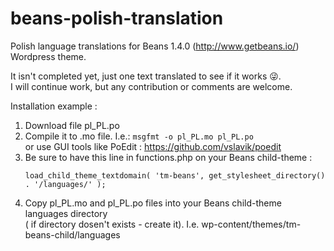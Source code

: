 # beans-polish-translation
Polish language translations for Beans 1.4.0 (http://www.getbeans.io/) Wordpress theme.

It isn't completed yet, just one text translated to see if it works :stuck_out_tongue_winking_eye:.  
I will continue work, but any contribution or comments are welcome.

Installation example :

1. Download file pl_PL.po
2. Compile it to .mo file. I.e.: ```msgfmt -o pl_PL.mo pl_PL.po```  
   or use GUI tools like PoEdit : https://github.com/vslavik/poedit  
3. Be sure to have this line in functions.php on your Beans child-theme :  
   ```
   load_child_theme_textdomain( 'tm-beans', get_stylesheet_directory() . '/languages/' );
   ```
4. Copy pl_PL.mo and pl_PL.po files into your Beans child-theme languages directory  
   ( if directory dosen't exists - create it).
   I.e. wp-content/themes/tm-beans-child/languages
